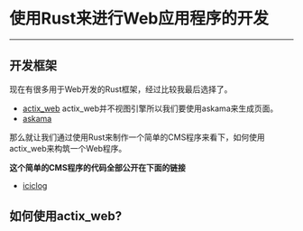 # 使用Rust来进行Web应用程序的开发

---
## 开发框架
现在有很多用于Web开发的Rust框架，经过比较我最后选择了。
- [actix_web](https://actix.rs/)
actix_web并不视图引擎所以我们要使用askama来生成页面。
- [askama](https://github.com/djc/askama)

那么就让我们通过使用Rust来制作一个简单的CMS程序来看下，如何使用actix_web来构筑一个Web程序。

**这个简单的CMS程序的代码全部公开在下面的链接**
- [iciclog](https://bitbucket.org/miocs-xyz/iciclog/src/main/)

## 如何使用actix_web?
